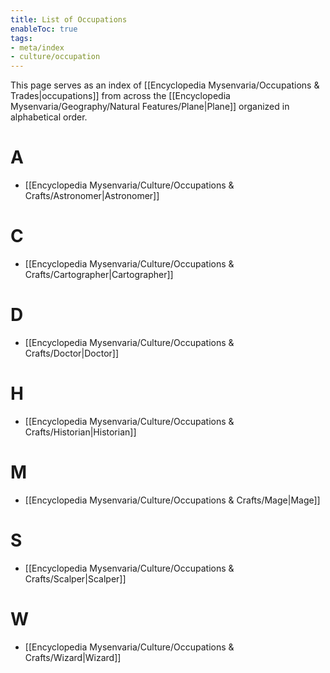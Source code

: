 ```yaml
---
title: List of Occupations
enableToc: true
tags:
- meta/index
- culture/occupation
---
```


This page serves as an index of [[Encyclopedia Mysenvaria/Occupations & Trades|occupations]] from across the [[Encyclopedia Mysenvaria/Geography/Natural Features/Plane|Plane]] organized in alphabetical order.

# A
- [[Encyclopedia Mysenvaria/Culture/Occupations & Crafts/Astronomer|Astronomer]]

# C
- [[Encyclopedia Mysenvaria/Culture/Occupations & Crafts/Cartographer|Cartographer]]

# D
- [[Encyclopedia Mysenvaria/Culture/Occupations & Crafts/Doctor|Doctor]]

# H
- [[Encyclopedia Mysenvaria/Culture/Occupations & Crafts/Historian|Historian]]

# M
- [[Encyclopedia Mysenvaria/Culture/Occupations & Crafts/Mage|Mage]]

# S
- [[Encyclopedia Mysenvaria/Culture/Occupations & Crafts/Scalper|Scalper]]

# W
- [[Encyclopedia Mysenvaria/Culture/Occupations & Crafts/Wizard|Wizard]]
